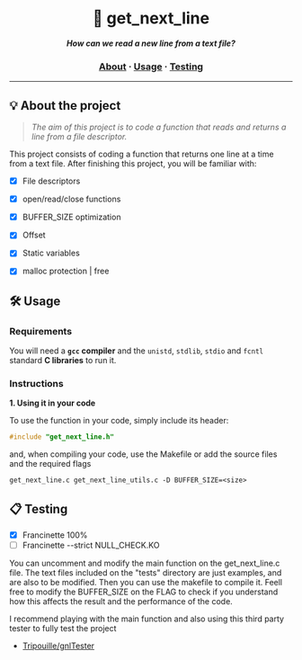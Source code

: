 <h1 align="center">
	📖 get_next_line
</h1>

<p align="center">
	<b><i>How can we read a new line from a text file?</i></b><br>

<h3 align="center">
	<a href="#%EF%B8%8F-about">About</a>
	<span> · </span>
	<a href="#%EF%B8%8F-usage">Usage</a>
	<span> · </span>
	<a href="#-testing">Testing</a>
</h3>

---

## 💡 About the project

> _The aim of this project is to code a function that reads and returns a line from a file descriptor._

This project consists of coding a function that returns one line at a time from a text file.
After finishing this project, you will be familiar with:
	
- [x] File descriptors 
- [x] open/read/close functions
- [x] BUFFER_SIZE optimization
- [x] Offset
- [x] Static variables
- [x] malloc protection | free


## 🛠️ Usage

### Requirements

You will need a **`gcc` compiler** and the `unistd`, `stdlib`, `stdio` and `fcntl` standard **C libraries** to run it.

### Instructions

**1. Using it in your code**

To use the function in your code, simply include its header:

```C
#include "get_next_line.h"
```

and, when compiling your code, use the Makefile or add the source files and the required flags

```shell
get_next_line.c get_next_line_utils.c -D BUFFER_SIZE=<size>
```

## 📋 Testing

- [x] Francinette 100% 
- [ ] Francinette --strict NULL_CHECK.KO

You can uncomment and modify the main function on the get_next_line.c file.
The text files included on the "tests" directory are just examples, and are also to be modified.
Then you can use the makefile to compile it. Feell free to modify the BUFFER_SIZE on the FLAG to check if you understand how this affects the result and the performance of the code.

I recommend playing with the main function and also using this third party tester to fully test the project

* [Tripouille/gnlTester](https://github.com/Tripouille/gnlTester)
